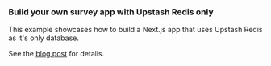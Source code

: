 ### Build your own survey app with Upstash Redis only

This example showcases how to build a Next.js app that uses Upstash Redis as it's only database.

See the [blog post](https://blog.upstash.com/survey-serverless-redis) for details.
